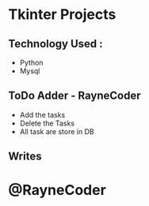 # Tkinter Projects 

## Technology Used : 

- Python 
- Mysql 

## ToDo Adder - RayneCoder

- Add the tasks
- Delete the Tasks
- All task are store in DB


## Writes 

# @RayneCoder
